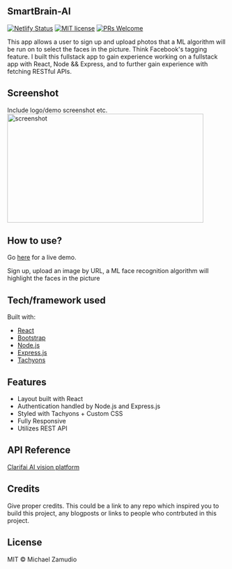 ## SmartBrain-AI
[![Netlify Status](https://api.netlify.com/api/v1/badges/5b49b11b-f07b-4aac-8b9c-b4253cbac354/deploy-status)](https://app.netlify.com/sites/smartbrain-ai/deploys)
[![MIT license](https://img.shields.io/badge/License-MIT-blue.svg)](https://lbesson.mit-license.org/)
[![PRs Welcome](https://img.shields.io/badge/PRs-welcome-brightgreen.svg?style=flat-square)](http://makeapullrequest.com)

This app allows a user to sign up and upload photos that a ML algorithm will be run on to select the faces in the picture. Think Facebook's tagging feature. I built this fullstack app to gain experience working on a fullstack app with React, Node && Express, and to further gain experience with fetching RESTful APIs.

## Screenshot
Include logo/demo screenshot etc.
<img src="" alt="screenshot" width="450" height="250" />

## How to use?
Go [here](https://smartbrain-ai.netlify.app) for a live demo.

Sign up, upload an image by URL, a ML face recognition algorithm will highlight the faces in the picture

## Tech/framework used
Built with:
- [React](https://es.reactjs.org/)
- [Bootstrap](https://getbootstrap.com/docs/4.3/getting-started/introduction/)
- [Node.js](https://nodejs.org/en/)
- [Express.js](https://expressjs.com/)
- [Tachyons](https://tachyons.io/)

## Features
- Layout built with React
- Authentication handled by Node.js and Express.js
- Styled with Tachyons + Custom CSS
- Fully Responsive
- Utilizes REST API

## API Reference
[Clarifai AI vision platform](https://www.clarifai.com/)

## Credits
Give proper credits. This could be a link to any repo which inspired you to build this project, any blogposts or links to people who contrbuted in this project. 

## License
MIT © Michael Zamudio
